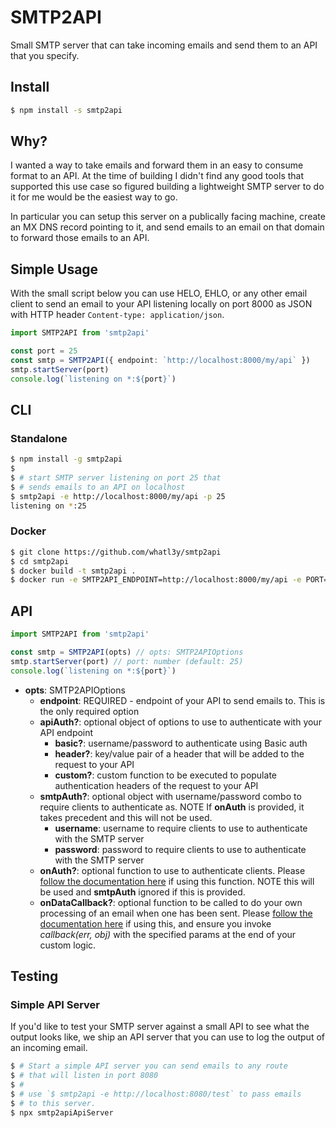 # SMTP2API

Small SMTP server that can take incoming emails and send them to an API that you specify.

## Install

```sh
$ npm install -s smtp2api
```

## Why?

I wanted a way to take emails and forward them in an easy to consume format to an API.
At the time of building I didn't find any good tools that supported this use case
so figured building a lightweight SMTP server to do it for me would be the easiest
way to go.

In particular you can setup this server on a publically facing machine, create an MX DNS
record pointing to it, and send emails to an email on that domain to forward those emails to an
API.

## Simple Usage

With the small script below you can use HELO, EHLO, or any other
email client to send an email to your API listening locally
on port 8000 as JSON with HTTP header `Content-type: application/json`.

```ts
import SMTP2API from 'smtp2api'

const port = 25
const smtp = SMTP2API({ endpoint: `http://localhost:8000/my/api` })
smtp.startServer(port)
console.log(`listening on *:${port}`)
```

## CLI

### Standalone

```sh
$ npm install -g smtp2api
$
$ # start SMTP server listening on port 25 that
$ # sends emails to an API on localhost
$ smtp2api -e http://localhost:8000/my/api -p 25
listening on *:25
```

### Docker

```sh
$ git clone https://github.com/whatl3y/smtp2api
$ cd smtp2api
$ docker build -t smtp2api .
$ docker run -e SMTP2API_ENDPOINT=http://localhost:8000/my/api -e PORT=25 smtp2api
```

## API

```js
import SMTP2API from 'smtp2api'

const smtp = SMTP2API(opts) // opts: SMTP2APIOptions
smtp.startServer(port) // port: number (default: 25)
console.log(`listening on *:${port}`)
```

- **opts**: SMTP2APIOptions
  - **endpoint**: REQUIRED - endpoint of your API to send emails to. This is the only required option
  - **apiAuth?**: optional object of options to use to authenticate with your API endpoint
    - **basic?**: username/password to authenticate using Basic auth
    - **header?**: key/value pair of a header that will be added to the request to your API
    - **custom?**: custom function to be executed to populate authentication headers of the request to your API
  - **smtpAuth?**: optional object with username/password combo to require clients to authenticate as. NOTE If **onAuth** is provided, it takes precedent and this will not be used.
    - **username**: username to require clients to use to authenticate with the SMTP server
    - **password**: password to require clients to use to authenticate with the SMTP server
  - **onAuth?**: optional function to use to authenticate clients. Please [follow the documentation here](https://nodemailer.com/extras/smtp-server/#handling-authentication) if using this function. NOTE this will be used and **smtpAuth** ignored if this is provided.
  - **onDataCallback?**: optional function to be called to do your own processing of an email when one has been sent. Please [follow the documentation here](https://nodemailer.com/extras/smtp-server/#processing-incoming-message) if using this, and ensure you invoke _callback(err, obj)_ with the specified params at the end of your custom logic.

## Testing

### Simple API Server

If you'd like to test your SMTP server against a small API to see
what the output looks like, we ship an API server that you can
use to log the output of an incoming email.

```sh
$ # Start a simple API server you can send emails to any route
$ # that will listen in port 8080
$ #
$ # use `$ smtp2api -e http://localhost:8080/test` to pass emails
$ # to this server.
$ npx smtp2apiApiServer
```
